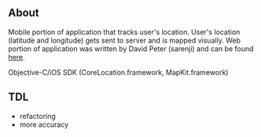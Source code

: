 ## About ##
Mobile portion of application that tracks user's location. User's location (latitude and longitude) gets sent to server and is mapped visually. Web portion of application was written by David Peter (sarenji) and can be found [here](https://github.com/sarenji/breadcrumbs-server).

Objective-C/iOS SDK (CoreLocation.framework, MapKit.framework)

## TDL ##
* refactoring
* more accuracy